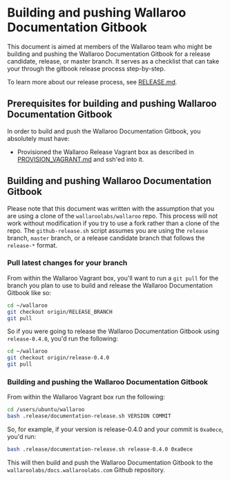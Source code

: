 # Building and pushing Wallaroo Documentation Gitbook

This document is aimed at members of the Wallaroo team who might be building and pushing the Wallaroo Documentation Gitbook for a release candidate, release, or master branch. It serves as a checklist that can take your through the gitbook release process step-by-step.

To learn more about our release process, see [RELEASE.md](RELEASE.md).

## Prerequisites for building and pushing Wallaroo Documentation Gitbook

In order to build and push the Wallaroo Documentation Gitbook, you absolutely must have:

* Provisioned the Wallaroo Release Vagrant box as described in [PROVISION_VAGRANT.md](PROVISION_VAGRANT.md) and ssh'ed into it.

## Building and pushing Wallaroo Documentation Gitbook

Please note that this document was written with the assumption that you are using a clone of the `wallaroolabs/wallaroo` repo. This process will not work without modification if you try to use a fork rather than a clone of the repo. The `github-release.sh` script assumes you are using the `release` branch, `master` branch, or a release candidate branch that follows the `release-*` format.

### Pull latest changes for your branch

From within the Wallaroo Vagrant box, you'll want to run a `git pull` for the branch you plan to use to build and release the Wallaroo Documentation Gitbook like so:

```bash
cd ~/wallaroo
git checkout origin/RELEASE_BRANCH
git pull
```

So if you were going to release the Wallaroo Documentation Gitbook using `release-0.4.0`, you'd run the following:

```bash
cd ~/wallaroo
git checkout origin/release-0.4.0
git pull
```

### Building and pushing the Wallaroo Documentation Gitbook

From within the Wallaroo Vagrant box run the following:

```bash
cd /users/ubuntu/wallaroo
bash .release/documentation-release.sh VERSION COMMIT
```

So, for example, if your version is release-0.4.0 and your commit is `0xa0ece`, you'd run:

```bash
bash .release/documentation-release.sh release-0.4.0 0xa0ece
```

This will then build and push the Wallaroo Documentation Gitbook to the `wallaroolabs/docs.wallaroolabs.com` Github repository.

